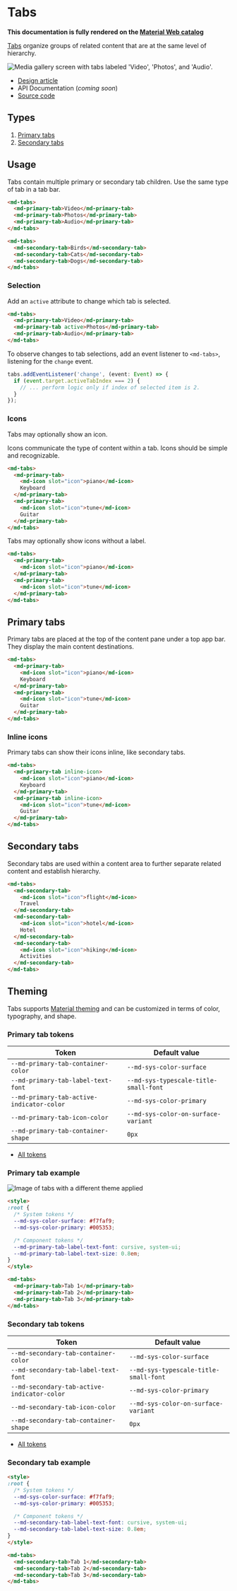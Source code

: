 <!-- catalog-only-start --><!-- ---
name: Tabs
dirname: tabs
-----><!-- catalog-only-end -->

<catalog-component-header image-align="start">
<catalog-component-header-title slot="title">

# Tabs

<!-- no-catalog-start -->

<!--*
# Document freshness: For more information, see go/fresh-source.
freshness: {
  owner: 'lizmitchell'
  owner: 'ajakubowicz'
  reviewed: '2023-09-08'
}
tag: 'docType:reference'
*-->

<!-- go/md-tabs -->

<!-- [TOC] -->

<!-- external-only-start -->
**This documentation is fully rendered on the
[Material Web catalog](https://material-web.dev/components/tabs/)**
<!-- external-only-end -->

<!-- no-catalog-end -->

[Tabs](https://m3.material.io/components/tabs)<!-- {.external} --> organize groups of
related content that are at the same level of hierarchy.

</catalog-component-header-title>

<img
  class="hero"
  src="images/tabs/hero.png"
  alt="Media gallery screen with tabs labeled 'Video', 'Photos', and 'Audio'.">

</catalog-component-header>

*   [Design article](https://m3.material.io/components/tabs) <!-- {.external} -->
*   API Documentation (*coming soon*)
*   [Source code](https://github.com/material-components/material-web/tree/main/tabs)
    <!-- {.external} -->

## Types

1.  [Primary tabs](#primary-tabs)
1.  [Secondary tabs](#secondary-tabs)

<!-- catalog-only-start -->

<!--

## Interactive Demo

{% playgroundexample dirname=dirname %}

-->

<!-- catalog-only-end -->

## Usage

Tabs contain multiple primary or secondary tab children. Use the same type of
tab in a tab bar.

<!-- no-catalog-start -->
<!-- TODO: add image -->
<!-- no-catalog-end -->
<!-- TODO: catalog-include "figures/<component>/usage.html" -->

```html
<md-tabs>
  <md-primary-tab>Video</md-primary-tab>
  <md-primary-tab>Photos</md-primary-tab>
  <md-primary-tab>Audio</md-primary-tab>
</md-tabs>

<md-tabs>
  <md-secondary-tab>Birds</md-secondary-tab>
  <md-secondary-tab>Cats</md-secondary-tab>
  <md-secondary-tab>Dogs</md-secondary-tab>
</md-tabs>
```

### Selection

Add an `active` attribute to change which tab is selected.

```html
<md-tabs>
  <md-primary-tab>Video</md-primary-tab>
  <md-primary-tab active>Photos</md-primary-tab>
  <md-primary-tab>Audio</md-primary-tab>
</md-tabs>
```

To observe changes to tab selections, add an event listener to `<md-tabs>`,
listening for the `change` event.

```ts
tabs.addEventListener('change', (event: Event) => {
  if (event.target.activeTabIndex === 2) {
    // ... perform logic only if index of selected item is 2.
  }
});
```

### Icons

Tabs may optionally show an icon.

Icons communicate the type of content within a tab. Icons should be simple and
recognizable.

<!-- no-catalog-start -->
<!-- TODO: add image -->
<!-- no-catalog-end -->
<!-- TODO: catalog-include "figures/<component>/usage.html" -->

```html
<md-tabs>
  <md-primary-tab>
    <md-icon slot="icon">piano</md-icon>
    Keyboard
  </md-primary-tab>
  <md-primary-tab>
    <md-icon slot="icon">tune</md-icon>
    Guitar
  </md-primary-tab>
</md-tabs>
```

Tabs may optionally show icons without a label.

<!-- no-catalog-start -->
<!-- TODO: add image -->
<!-- no-catalog-end -->
<!-- TODO: catalog-include "figures/<component>/usage.html" -->

```html
<md-tabs>
  <md-primary-tab>
    <md-icon slot="icon">piano</md-icon>
  </md-primary-tab>
  <md-primary-tab>
    <md-icon slot="icon">tune</md-icon>
  </md-primary-tab>
</md-tabs>
```

## Primary tabs

<!-- go/md-primary-tab -->

Primary tabs are placed at the top of the content pane under a top app bar. They
display the main content destinations.

<!-- no-catalog-start -->
<!-- TODO: add image -->
<!-- no-catalog-end -->
<!-- TODO: catalog-include "figures/<component>/usage.html" -->

```html
<md-tabs>
  <md-primary-tab>
    <md-icon slot="icon">piano</md-icon>
    Keyboard
  </md-primary-tab>
  <md-primary-tab>
    <md-icon slot="icon">tune</md-icon>
    Guitar
  </md-primary-tab>
</md-tabs>
```

### Inline icons

Primary tabs can show their icons inline, like secondary tabs.

<!-- no-catalog-start -->
<!-- TODO: add image -->
<!-- no-catalog-end -->
<!-- TODO: catalog-include "figures/<component>/usage.html" -->

```html
<md-tabs>
  <md-primary-tab inline-icon>
    <md-icon slot="icon">piano</md-icon>
    Keyboard
  </md-primary-tab>
  <md-primary-tab inline-icon>
    <md-icon slot="icon">tune</md-icon>
    Guitar
  </md-primary-tab>
</md-tabs>
```

## Secondary tabs

<!-- go/md-secondary-tab -->

Secondary tabs are used within a content area to further separate related
content and establish hierarchy.

<!-- no-catalog-start -->
<!-- TODO: add image -->
<!-- no-catalog-end -->
<!-- TODO: catalog-include "figures/<component>/usage.html" -->

```html
<md-tabs>
  <md-secondary-tab>
    <md-icon slot="icon">flight</md-icon>
    Travel
  </md-secondary-tab>
  <md-secondary-tab>
    <md-icon slot="icon">hotel</md-icon>
    Hotel
  </md-secondary-tab>
  <md-secondary-tab>
    <md-icon slot="icon">hiking</md-icon>
    Activities
  </md-secondary-tab>
</md-tabs>
```

<!-- TODO: ## Accessibility -->

## Theming

Tabs supports [Material theming](../theming/README.md) and can be customized in
terms of color, typography, and shape.

### Primary tab tokens

Token                                     | Default value
----------------------------------------- | -------------
`--md-primary-tab-container-color`        | `--md-sys-color-surface`
`--md-primary-tab-label-text-font`        | `--md-sys-typescale-title-small-font`
`--md-primary-tab-active-indicator-color` | `--md-sys-color-primary`
`--md-primary-tab-icon-color`             | `--md-sys-color-on-surface-variant`
`--md-primary-tab-container-shape`        | `0px`

*   [All tokens](https://github.com/material-components/material-web/blob/main/tokens/_md-comp-primary-tab.scss)
    <!-- {.external} -->

### Primary tab example

<!-- no-catalog-start -->

![Image of tabs with a different theme applied](images/tabs/theming.png "Tab theming example.")

<!-- no-catalog-end -->

```html
<style>
:root {
  /* System tokens */
  --md-sys-color-surface: #f7faf9;
  --md-sys-color-primary: #005353;

  /* Component tokens */
  --md-primary-tab-label-text-font: cursive, system-ui;
  --md-primary-tab-label-text-size: 0.8em;
}
</style>

<md-tabs>
  <md-primary-tab>Tab 1</md-primary-tab>
  <md-primary-tab>Tab 2</md-primary-tab>
  <md-primary-tab>Tab 3</md-primary-tab>
</md-tabs>
```

### Secondary tab tokens

Token                                       | Default value
------------------------------------------- | -------------
`--md-secondary-tab-container-color`        | `--md-sys-color-surface`
`--md-secondary-tab-label-text-font`        | `--md-sys-typescale-title-small-font`
`--md-secondary-tab-active-indicator-color` | `--md-sys-color-primary`
`--md-secondary-tab-icon-color`             | `--md-sys-color-on-surface-variant`
`--md-secondary-tab-container-shape`        | `0px`

*   [All tokens](https://github.com/material-components/material-web/blob/main/tokens/_md-comp-secondary-tab.scss)
    <!-- {.external} -->

### Secondary tab example

<!-- no-catalog-start -->
<!-- TODO: add image -->
<!-- no-catalog-end -->

```html
<style>
:root {
  /* System tokens */
  --md-sys-color-surface: #f7faf9;
  --md-sys-color-primary: #005353;

  /* Component tokens */
  --md-secondary-tab-label-text-font: cursive, system-ui;
  --md-secondary-tab-label-text-size: 0.8em;
}
</style>

<md-tabs>
  <md-secondary-tab>Tab 1</md-secondary-tab>
  <md-secondary-tab>Tab 2</md-secondary-tab>
  <md-secondary-tab>Tab 3</md-secondary-tab>
</md-tabs>
```
